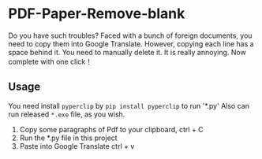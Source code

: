 # PDF-Paper-Remove-blank
Do you have such troubles? Faced with a bunch of foreign documents, you need to copy them into Google Translate. However, copying each line has a space behind it. You need to manually delete it. It is really annoying. Now complete with one click！

## Usage

You need install  `pyperclip` by `pip install pyperclip` to run '*.py'
Also can run released `*.exe` file, as you wish.

1. Copy some paragraphs of Pdf to your clipboard, ctrl + C 
2. Run the *.py file in this project 
3. Paste into Google Translate ctrl + v